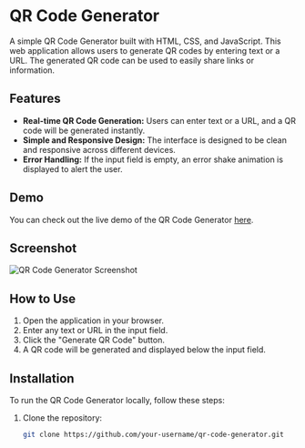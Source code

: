 # QR Code Generator

A simple QR Code Generator built with HTML, CSS, and JavaScript. This web application allows users to generate QR codes by entering text or a URL. The generated QR code can be used to easily share links or information.

## Features

- **Real-time QR Code Generation:** Users can enter text or a URL, and a QR code will be generated instantly.
- **Simple and Responsive Design:** The interface is designed to be clean and responsive across different devices.
- **Error Handling:** If the input field is empty, an error shake animation is displayed to alert the user.

## Demo

You can check out the live demo of the QR Code Generator [here](#).

## Screenshot

![QR Code Generator Screenshot](screenshot.png)

## How to Use

1. Open the application in your browser.
2. Enter any text or URL in the input field.
3. Click the "Generate QR Code" button.
4. A QR code will be generated and displayed below the input field.

## Installation

To run the QR Code Generator locally, follow these steps:

1. Clone the repository:

   ```bash
   git clone https://github.com/your-username/qr-code-generator.git
